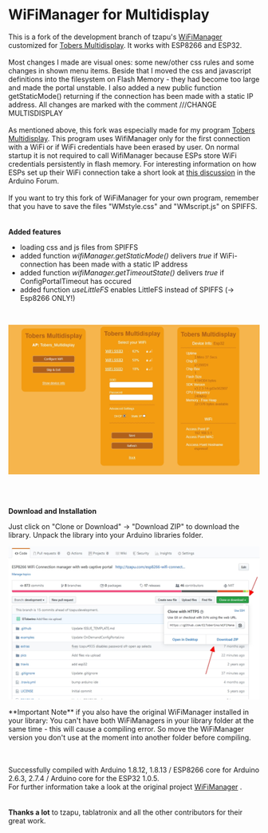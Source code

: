 # WiFiManager for Multidisplay
This is a fork of the development branch of tzapu's [WiFiManager](https://github.com/tzapu/WiFiManager/tree/development) customized for [Tobers Multidisplay](https://github.com/ElToberino/Tobers_Multidisplay). It works with ESP8266 and ESP32.<br>
<br>
Most changes I made are visual ones: some new/other css rules and some changes in shown menu items.
Beside that I moved the css and javascript definitions into the filesystem on Flash Memory - they had become too large and made the portal unstable. I also added a new public function getStaticMode() returning if the connection has been made with a static IP address.
All changes are marked with the comment ///CHANGE MULTISDISPLAY<br>
<br>
As mentioned above, this fork was especially made for my program [Tobers Multidisplay](https://github.com/ElToberino/Tobers_Multidisplay). This program uses WifiManager only for the first connection with a WiFi or if WiFi credentials have been erased by user. On normal startup it is not required to call WifiManager because ESPs store WiFi credentials persistently in flash memory. For interesting information on how ESPs set up their WiFi connection take a short look at [this discussion](https://forum.arduino.cc/index.php?topic=652513) in the Arduino Forum.<br>
<br>
If you want to try this fork of WiFiManager for your own program, remember that you have to save the files "WMstyle.css" and "WMscript.js" on SPIFFS.<br>
<br><br>
**Added features**
- loading css and js files from SPIFFS
- added function *wifiManager.getStaticMode()* delivers *true* if WiFi-connection has been made with a static IP address
- added function *wifiManager.getTimeoutState()* delivers *true* if ConfigPortalTimeout has occured
- added function *useLittleFS* enables LittleFS instead of SPIFFS (-> Esp8266 ONLY!)<br>
<br>
<p align="center">
    <img src="showcase/captive_portal.jpg" width="700">
</p>
<br>
<br>

**Download and Installation**

Just click on "Clone or Download" -> "Download ZIP" to download the library.
Unpack the library into your Arduino libraries folder.<br>
<p align="center">
    <img src="showcase/howto.jpg" width="700">
<br></p>
**Important Note** if you also have the original WiFiManager installed in your library: You can't have both WiFiManagers in your library folder at the same time - this will cause a compiling error. So move the WiFiManager version you don't use at the moment into another folder before compiling.<br>
<br><br>

Successfully compiled with Arduino 1.8.12, 1.8.13 / ESP8266 core for Arduino 2.6.3, 2.7.4 / Arduino core for the ESP32 1.0.5.<br>
For further information take a look at the original project [WiFiManager](https://github.com/tzapu/WiFiManager/tree/development) .
<br>
<br>
<br>
<b>Thanks a lot</b> to tzapu, tablatronix and all the other contributors for their great work.

